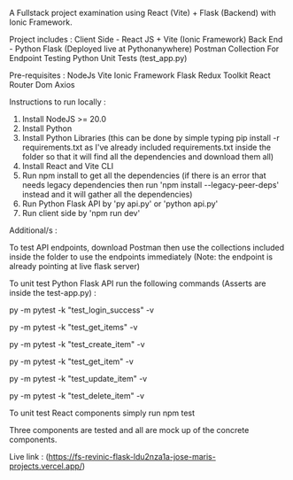 A Fullstack project examination using React (Vite) + Flask (Backend) with Ionic Framework.

Project includes :
Client Side - React JS + Vite (Ionic Framework)
Back End - Python Flask (Deployed live at Pythonanywhere)
Postman Collection For Endpoint Testing
Python Unit Tests (test_app.py)

Pre-requisites : 
NodeJs
Vite
Ionic Framework
Flask
Redux Toolkit
React Router Dom
Axios

Instructions to run locally :

1. Install NodeJS >= 20.0
2. Install Python
3. Install Python Libraries (this can be done by simple typing pip install -r requirements.txt as I've already included requirements.txt inside the folder so that it will find all the dependencies and download them all)
4. Install React and Vite CLI
5. Run npm install to get all the dependencies (if there is an error that needs legacy dependencies then run 'npm install --legacy-peer-deps' instead and it will gather all the dependencies)
6. Run Python Flask API by 'py api.py' or 'python api.py'
7. Run client side by  'npm run dev'

Additional/s :

To test API endpoints, download Postman then use the collections included inside the folder to use the endpoints immediately (Note: the endpoint is already pointing at live flask server)

To unit test Python Flask API run the following commands (Asserts are inside the test-app.py) : 

py -m  pytest -k "test_login_success" -v

py -m  pytest -k "test_get_items" -v

py -m  pytest -k "test_create_item" -v

py -m  pytest -k "test_get_item" -v

py -m  pytest -k "test_update_item" -v

py -m  pytest -k "test_delete_item" -v


To unit test React components simply run npm test 

Three components are tested and all are mock up of the concrete components.

Live link : (https://fs-revinic-flask-ldu2nza1a-jose-maris-projects.vercel.app/)

